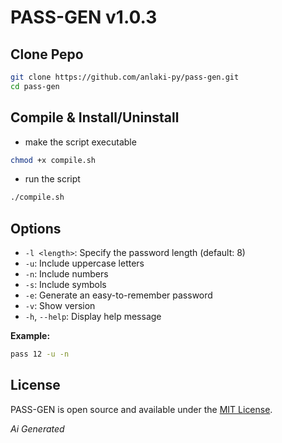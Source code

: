 # PASS-GEN v1.0.3

## Clone Pepo

```bash
git clone https://github.com/anlaki-py/pass-gen.git
cd pass-gen
```

## Compile & Install/Uninstall

- make the script executable

```bash
chmod +x compile.sh 
```

- run the script

```bash
./compile.sh 
```

## Options

- `-l <length>`: Specify the password length (default: 8)
- `-u`: Include uppercase letters
- `-n`: Include numbers
- `-s`: Include symbols
- `-e`: Generate an easy-to-remember password
- `-v`: Show version
- `-h`, `--help`: Display help message

**Example:**

```bash
pass 12 -u -n
```

## License

PASS-GEN is open source and available under the [MIT License](LICENSE).

_Ai Generated_
